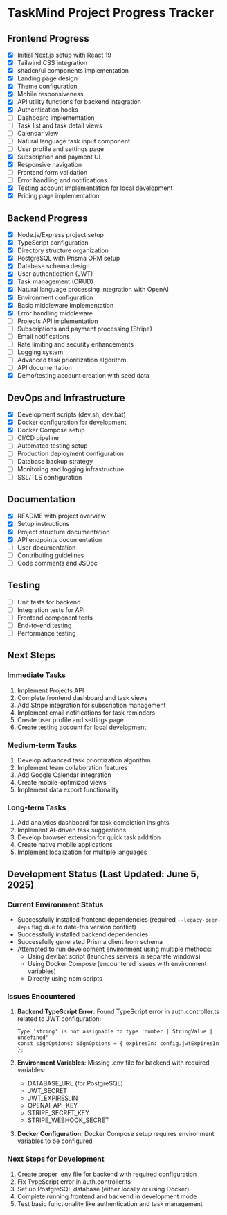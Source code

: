 # TaskMind Project Progress Tracker

## Frontend Progress
- [x] Initial Next.js setup with React 19
- [x] Tailwind CSS integration
- [x] shadcn/ui components implementation
- [x] Landing page design
- [x] Theme configuration
- [x] Mobile responsiveness
- [x] API utility functions for backend integration
- [x] Authentication hooks
- [ ] Dashboard implementation
- [ ] Task list and task detail views
- [ ] Calendar view
- [ ] Natural language task input component
- [ ] User profile and settings page
- [x] Subscription and payment UI
- [x] Responsive navigation
- [ ] Frontend form validation
- [ ] Error handling and notifications
- [x] Testing account implementation for local development
- [x] Pricing page implementation

## Backend Progress
- [x] Node.js/Express project setup
- [x] TypeScript configuration
- [x] Directory structure organization
- [x] PostgreSQL with Prisma ORM setup
- [x] Database schema design
- [x] User authentication (JWT)
- [x] Task management (CRUD)
- [x] Natural language processing integration with OpenAI
- [x] Environment configuration
- [x] Basic middleware implementation
- [x] Error handling middleware
- [ ] Projects API implementation
- [ ] Subscriptions and payment processing (Stripe)
- [ ] Email notifications
- [ ] Rate limiting and security enhancements
- [ ] Logging system
- [ ] Advanced task prioritization algorithm
- [ ] API documentation
- [x] Demo/testing account creation with seed data

## DevOps and Infrastructure
- [x] Development scripts (dev.sh, dev.bat)
- [x] Docker configuration for development
- [x] Docker Compose setup
- [ ] CI/CD pipeline
- [ ] Automated testing setup
- [ ] Production deployment configuration
- [ ] Database backup strategy
- [ ] Monitoring and logging infrastructure
- [ ] SSL/TLS configuration

## Documentation
- [x] README with project overview
- [x] Setup instructions
- [x] Project structure documentation
- [x] API endpoints documentation
- [ ] User documentation
- [ ] Contributing guidelines
- [ ] Code comments and JSDoc

## Testing
- [ ] Unit tests for backend
- [ ] Integration tests for API
- [ ] Frontend component tests
- [ ] End-to-end testing
- [ ] Performance testing

## Next Steps

### Immediate Tasks
1. Implement Projects API
2. Complete frontend dashboard and task views
3. Add Stripe integration for subscription management
4. Implement email notifications for task reminders
5. Create user profile and settings page
6. Create testing account for local development

### Medium-term Tasks
1. Develop advanced task prioritization algorithm
2. Implement team collaboration features
3. Add Google Calendar integration
4. Create mobile-optimized views
5. Implement data export functionality

### Long-term Tasks
1. Add analytics dashboard for task completion insights
2. Implement AI-driven task suggestions
3. Develop browser extension for quick task addition
4. Create native mobile applications
5. Implement localization for multiple languages 

## Development Status (Last Updated: June 5, 2025)

### Current Environment Status
- Successfully installed frontend dependencies (required `--legacy-peer-deps` flag due to date-fns version conflict)
- Successfully installed backend dependencies
- Successfully generated Prisma client from schema
- Attempted to run development environment using multiple methods:
  - Using dev.bat script (launches servers in separate windows)
  - Using Docker Compose (encountered issues with environment variables)
  - Directly using npm scripts

### Issues Encountered
1. **Backend TypeScript Error**: Found TypeScript error in auth.controller.ts related to JWT configuration:
   ```
   Type 'string' is not assignable to type 'number | StringValue | undefined'
   const signOptions: SignOptions = { expiresIn: config.jwtExpiresIn };
   ```

2. **Environment Variables**: Missing .env file for backend with required variables:
   - DATABASE_URL (for PostgreSQL)
   - JWT_SECRET
   - JWT_EXPIRES_IN
   - OPENAI_API_KEY
   - STRIPE_SECRET_KEY
   - STRIPE_WEBHOOK_SECRET

3. **Docker Configuration**: Docker Compose setup requires environment variables to be configured

### Next Steps for Development
1. Create proper .env file for backend with required configuration
2. Fix TypeScript error in auth.controller.ts
3. Set up PostgreSQL database (either locally or using Docker)
4. Complete running frontend and backend in development mode
5. Test basic functionality like authentication and task management 